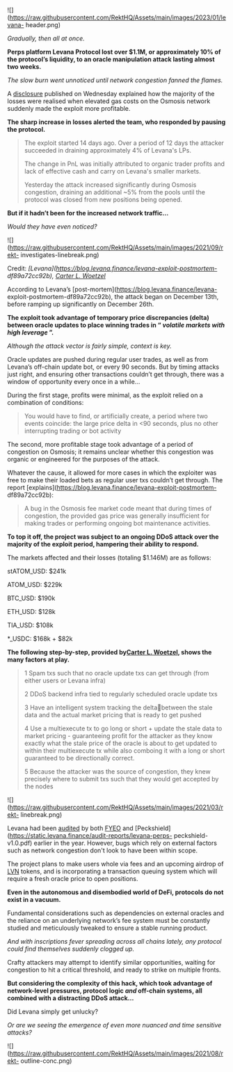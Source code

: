 ![](https://raw.githubusercontent.com/RektHQ/Assets/main/images/2023/01/levana-
header.png)

_Gradually, then all at once._

 **Perps platform Levana Protocol lost over $1.1M, or approximately 10% of the
protocol’s liquidity, to an oracle manipulation attack lasting almost two
weeks.**

 _The slow burn went unnoticed until network congestion fanned the flames._

A [disclosure](https://twitter.com/Levana_protocol/status/1740071199483543819)
published on Wednesday explained how the majority of the losses were realised
when elevated gas costs on the Osmosis network suddenly made the exploit more
profitable.

 **The sharp increase in losses alerted the team, who responded by pausing the
protocol.**

> The exploit started 14 days ago. Over a period of 12 days the attacker
> succeeded in draining approximately 4% of Levana's LPs.
>
> The change in PnL was initially attributed to organic trader profits and
> lack of effective cash and carry on Levana's smaller markets.
>
> Yesterday the attack increased significantly during Osmosis congestion,
> draining an additional ~5% from the pools until the protocol was closed from
> new positions being opened.

 **But if it hadn’t been for the increased network traffic…**

 _Would they have even noticed?_

![](https://raw.githubusercontent.com/RektHQ/Assets/main/images/2021/09/rekt-
investigates-linebreak.png)

Credit: _[Levana](https://blog.levana.finance/levana-exploit-postmortem-
df89a72cc92b), [Carter L.
Woetzel](https://twitter.com/l_woetzel/status/1740086038624616525)_

According to Levana’s [post-mortem](https://blog.levana.finance/levana-
exploit-postmortem-df89a72cc92b), the attack began on December 13th, before
ramping up significantly on December 26th.

 **The exploit took advantage of temporary price discrepancies (delta) between
oracle updates to place winning trades in “ _volatile markets with high
leverage_ ”.**

 _Although the attack vector is fairly simple, context is key._

Oracle updates are pushed during regular user trades, as well as from Levana’s
off-chain update bot, or every 90 seconds. But by timing attacks just right,
and ensuring other transactions couldn’t get through, there was a window of
opportunity every once in a while…

During the first stage, profits were minimal, as the exploit relied on a
combination of conditions:

> You would have to find, or artificially create, a period where two events
> coincide: the large price delta in <90 seconds, plus no other interrupting
> trading or bot activity

The second, more profitable stage took advantage of a period of congestion on
Osmosis; it remains unclear whether this congestion was organic or engineered
for the purposes of the attack.

Whatever the cause, it allowed for more cases in which the exploiter was free
to make their loaded bets as regular user txs couldn’t get through. The report
[explains](https://blog.levana.finance/levana-exploit-postmortem-
df89a72cc92b):

> A bug in the Osmosis fee market code meant that during times of congestion,
> the provided gas price was generally insufficient for making trades or
> performing ongoing bot maintenance activities.

 **To top it off, the project was subject to an ongoing DDoS attack over the
majority of the exploit period, hampering their ability to respond.**

The markets affected and their losses (totaling $1.146M) are as follows:

stATOM_USD: $241k

ATOM_USD: $229k

BTC_USD: $190k

ETH_USD: $128k

TIA_USD: $108k

*_USDC: $168k + $82k

 **The following step-by-step, provided by[Carter L.
Woetzel](https://twitter.com/l_woetzel/status/1740086038624616525), shows the
many factors at play.**

> 1 Spam txs such that no oracle update txs can get through (from either users
> or Levana infra)
>
> 2 DDoS backend infra tied to regularly scheduled oracle update txs
>
> 3 Have an intelligent system tracking the delta🔺between the stale data and
> the actual market pricing that is ready to get pushed
>
> 4 Use a multiexecute tx to go long or short + update the stale data to
> market pricing - guaranteeing profit for the attacker as they know exactly
> what the stale price of the oracle is about to get updated to within their
> multiexecute tx while also comboing it with a long or short guaranteed to be
> directionally correct.
>
> 5 Because the attacker was the source of congestion, they knew precisely
> where to submit txs such that they would get accepted by the nodes

![](https://raw.githubusercontent.com/RektHQ/Assets/main/images/2021/03/rekt-
linebreak.png)

Levana had been [audited](https://docs.levana.finance/audits) by both
[FYEO](https://static.levana.finance/audit-reports/levana-perps-fyeo-v1.1.pdf)
and [Peckshield](https://static.levana.finance/audit-reports/levana-perps-
peckshield-v1.0.pdf) earlier in the year. However, bugs which rely on external
factors such as network congestion don't look to have been within scope.

The project plans to make users whole via fees and an upcoming airdrop of
[LVN](https://www.coingecko.com/en/coins/levana) tokens, and is incorporating
a transaction queuing system which will require a fresh oracle price to open
positions.

 **Even in the autonomous and disembodied world of DeFi, protocols do not
exist in a vacuum.**

Fundamental considerations such as dependencies on external oracles and the
reliance on an underlying network’s fee system must be constantly studied and
meticulously tweaked to ensure a stable running product.

 _And with inscriptions fever spreading across all chains lately, any protocol
could find themselves suddenly clogged up._

Crafty attackers may attempt to identify similar opportunities, waiting for
congestion to hit a critical threshold, and ready to strike on multiple
fronts.

 **But considering the complexity of this hack, which took advantage of
network-level pressures, protocol logic _and_ off-chain systems, all combined
with a distracting DDoS attack…**

Did Levana simply get unlucky?

 _Or are we seeing the emergence of even more nuanced and time sensitive
attacks?_

![](https://raw.githubusercontent.com/RektHQ/Assets/main/images/2021/08/rekt-
outline-conc.png)


